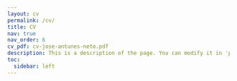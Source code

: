 ```yaml
---
layout: cv
permalink: /cv/
title: CV
nav: true
nav_order: 6
cv_pdf: cv-jose-antunes-neto.pdf
description: This is a description of the page. You can modify it in 'pages/_cv.md'. You can also change or remove the top pdf download button.
toc:
  sidebar: left
---
```

